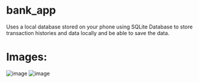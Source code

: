 # bank_app

Uses a local database stored on your phone using SQLite Database to store transaction histories and data locally and be able to save the data.

# Images:

![image](https://user-images.githubusercontent.com/70048742/114752505-fc9ed680-9d73-11eb-9a4b-da672a6a51ec.png)
![image](https://user-images.githubusercontent.com/70048742/114752633-26f09400-9d74-11eb-8b2f-4ae39e754c63.png)

